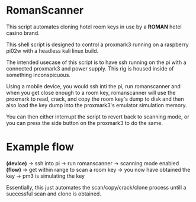# RomanScanner
This script automates cloning hotel room keys in use by a **ROMAN** hotel casino brand.

This shell script is designed to control a proxmark3 running on a raspberry pi02w with a headless kali linux build.

The intended usecase of this script is to have ssh running on the pi with
a connected proxmark3 and power supply. This rig is housed inside of something inconspicuous.

Using a mobile device, you would ssh inti the pi, run romanscanner and
when you get close enough to a room key, romanscanner will use the
proxmark to read, crack, and copy the room key's dump to disk and then
also load the key dump into the proxmark3's emulator simulation memory.

You can then either interrupt the script to revert back to scanning
mode, or you can press the side button on the proxmark3 to do the same.

# Example flow
**(device)** -> ssh into pi -> run romanscanner -> scanning mode enabled
**(flow)** -> get within range to scan a room key -> you now have obtained the key -> pm3 is simulating the key

Essentially, this just automates the scan/copy/crack/clone process
untill a successful scan and clone is obtained.
